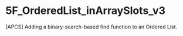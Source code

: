 # 5F_OrderedList_inArraySlots_v3
[APCS] Adding a binary-search-based find function to an Ordered List.
